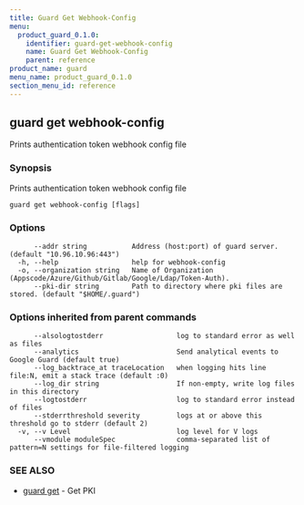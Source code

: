 ```yaml
---
title: Guard Get Webhook-Config
menu:
  product_guard_0.1.0:
    identifier: guard-get-webhook-config
    name: Guard Get Webhook-Config
    parent: reference
product_name: guard
menu_name: product_guard_0.1.0
section_menu_id: reference
---
```

## guard get webhook-config

Prints authentication token webhook config file

### Synopsis

Prints authentication token webhook config file

```
guard get webhook-config [flags]
```

### Options

```
      --addr string           Address (host:port) of guard server. (default "10.96.10.96:443")
  -h, --help                  help for webhook-config
  -o, --organization string   Name of Organization (Appscode/Azure/Github/Gitlab/Google/Ldap/Token-Auth).
      --pki-dir string        Path to directory where pki files are stored. (default "$HOME/.guard")
```

### Options inherited from parent commands

```
      --alsologtostderr                  log to standard error as well as files
      --analytics                        Send analytical events to Google Guard (default true)
      --log_backtrace_at traceLocation   when logging hits line file:N, emit a stack trace (default :0)
      --log_dir string                   If non-empty, write log files in this directory
      --logtostderr                      log to standard error instead of files
      --stderrthreshold severity         logs at or above this threshold go to stderr (default 2)
  -v, --v Level                          log level for V logs
      --vmodule moduleSpec               comma-separated list of pattern=N settings for file-filtered logging
```

### SEE ALSO

* [guard get](/docs/reference/guard_get.md)	 - Get PKI

